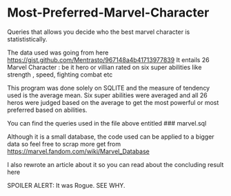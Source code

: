 # Most-Preferred-Marvel-Character
Queries that allows you decide who the best marvel character is statististically.

The data used was going from here https://gist.github.com/Mentrasto/967148a4b41713977839
It entails 26 Marvel Character : be it hero or villian rated on six super abilities like strength , speed, fighting combat etc

This program was done solely on SQLITE and the measure of tendency used is the average mean. Six super abilities were averaged and all 26 heros were judged based on the average to get the most powerful or most preferred based on abilities.

You can find the queries used in the file above entitled  ### marvel.sql

Although it is a small database, the code used can be applied to a bigger data so feel free to scrap  more get from https://marvel.fandom.com/wiki/Marvel_Database

I also rewrote an article about it so you can read about the concluding result here

SPOILER ALERT: It was Rogue. SEE WHY.
